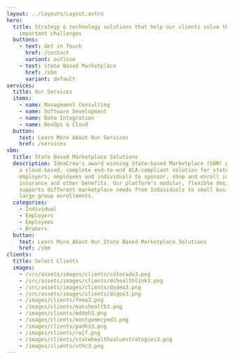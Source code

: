 ```yaml
---
layout: ../layouts/Layout.astro
hero:
  title: Strategy & technology solutions that help our clients solve their most
    important challenges
  buttons:
    - text: Get in Touch
      href: /contact
      variant: outline
    - text: State Based Marketplace
      href: /sbm
      variant: default
services:
  title: Our Services
  items:
    - name: Management Consulting
    - name: Software Development
    - name: Data Integration
    - name: DevOps & Cloud
  button:
    text: Learn More About Our Services
    href: /services
sbm:
  title: State Based Marketplace Solutions
  description: IdeaCrew's award winning State-based Marketplace (SBM) platform is
    a cloud-based, complete end-to-end ACA-compliant solution for states,
    employers, employees and individuals to sponsor, shop and enroll in health
    insurance and other benefits. Our platform's modular, flexible design
    supports different marketplace needs from Individuals to small business to
    large group enrollments.
  categories:
    - Individual
    - Employers
    - Employees
    - Brokers
  button:
    text: Learn More About Our State Based Marketplace Solutions
    href: /sbm
clients:
  title: Select Clients
  images:
    - /src/assets/images/clients/colorado3.png
    - /src/assets/images/clients/dchealthlink3.png
    - /src/assets/images/clients/dodea3.png
    - /src/assets/images/clients/dcgov3.png
    - /images/clients/fema3.png
    - /images/clients/masshealth3.png
    - /images/clients/mddoh3.png
    - /images/clients/montgomerymd3.png
    - /images/clients/padhs3.png
    - /images/clients/rwjf.png
    - /images/clients/statehealthvaluestrategies3.png
    - /images/clients/vthc3.png
---
```

